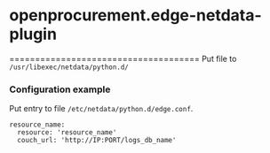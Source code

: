 # openprocurement.edge-netdata-plugin
=====================================
Put file to `/usr/libexec/netdata/python.d/`

### Configuration example
Put entry to file `/etc/netdata/python.d/edge.conf`.
```
resource_name:
  resource: 'resource_name'
  couch_url: 'http://IP:PORT/logs_db_name'
```
